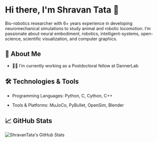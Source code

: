 # Hi there, I'm Shravan Tata 👋

Bio-robotics researcher with 6+ years experience in developing neuromechanical simulations to study animal and robotic locomotion. 
I’m passionate about neural embodiment, robotics, intelligent-systems, open-science, scientific visualization, and computer graphics.

## 🚀 About Me
- 👨‍💻 I’m currently working as a Postdoctoral fellow at DannerLab
<!--  - 🌱 I’m currently learning [New Technology/Skill]
- 👯 I’m looking to collaborate on [Open Source Project/Interesting Idea]
- 🤔 I’m looking for help with [Specific Issue/Project]
- 💬 Ask me about [Your Expertise/Topics of Interest]
- 📫 How to reach me: [Your Email/LinkedIn/Twitter]
- ⚡ Fun fact: [Something Interesting About You]
-->

## 🛠️ Technologies & Tools
- Programming Languages: Python, C, Cython, C++
<!-- - Frameworks & Libraries: [List of Frameworks/Libraries] -->
- Tools & Platforms: MuJoCo, PyBullet, OpenSim, Blender

## 📈 GitHub Stats
![ShravanTata's GitHub Stats](https://github-readme-stats.vercel.app/api?username=ShravanTata&show_icons=true&theme=radical)

<!--
## 🏆 GitHub Trophies
![GitHub Trophies](https://github-profile-trophy.vercel.app/?username=ShravanTata&theme=radical)

## 📊 Top Languages
![Top Languages](https://github-readme-stats.vercel.app/api/top-langs/?username=ShravanTata&layout=compact&theme=radical)


## 🔗 Connect with Me
- [LinkedIn](https://www.linkedin.com/in/yourprofile)
- [Twitter](https://twitter.com/yourprofile)
- [Personal Website/Blog](https://yourwebsite.com)
-->

<!--  ## 📝 Latest Blog Posts -->
<!-- BLOG-POST-LIST:START -->
<!-- BLOG-POST-LIST:END -->

<!--
**ShravanTata/ShravanTata** is a ✨ _special_ ✨ repository because its `README.md` (this file) appears on your GitHub profile.
-->
